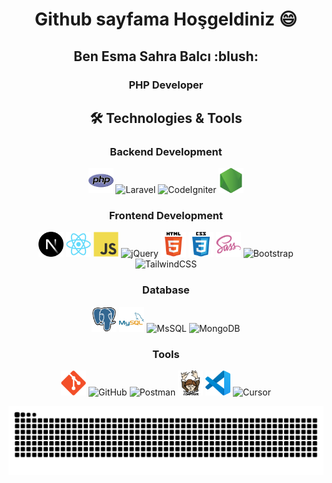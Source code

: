 <h1 align="center">Github sayfama Hoşgeldiniz  😄</h1>

<h2 align="center">Ben Esma Sahra Balcı :blush:</h2>

<h3 align="center">PHP Developer</h3>

<h2 align="center">🛠️ Technologies & Tools</h2>

<p align="center">
  <h3 align="center">Backend Development</h3>
  <p align="center">
    <img src="https://raw.githubusercontent.com/devicons/devicon/master/icons/php/php-original.svg" alt="PHP" width="40" height="40"/>
    <img src="https://cdn.worldvectorlogo.com/logos/laravel-2.svg" alt="Laravel" width="40" height="40"/>
    <img src="https://cdn.worldvectorlogo.com/logos/codeigniter.svg" alt="CodeIgniter" width="40" height="40"/>
    <img src="https://raw.githubusercontent.com/devicons/devicon/master/icons/nodejs/nodejs-original.svg" alt="Node.js" width="40" height="40"/>
  </p>

  <h3 align="center">Frontend Development</h3>
  <p align="center">
    <img src="https://raw.githubusercontent.com/devicons/devicon/master/icons/nextjs/nextjs-original.svg" alt="Next.js" width="40" height="40"/>
    <img src="https://raw.githubusercontent.com/devicons/devicon/master/icons/react/react-original.svg" alt="React" width="40" height="40"/>
    <img src="https://raw.githubusercontent.com/devicons/devicon/master/icons/javascript/javascript-original.svg" alt="JavaScript" width="40" height="40"/>
    <img src="https://cdn.worldvectorlogo.com/logos/jquery-6.svg" alt="jQuery" width="40" height="40"/>
    <img src="https://raw.githubusercontent.com/devicons/devicon/master/icons/html5/html5-original-wordmark.svg" alt="HTML5" width="40" height="40"/>
    <img src="https://raw.githubusercontent.com/devicons/devicon/master/icons/css3/css3-original-wordmark.svg" alt="CSS3" width="40" height="40"/>
    <img src="https://raw.githubusercontent.com/devicons/devicon/master/icons/sass/sass-original.svg" alt="Sass" width="40" height="40"/> 
    <img src="https://upload.wikimedia.org/wikipedia/commons/b/b2/Bootstrap_logo.svg" alt="Bootstrap" width="auto" height="40"/>
    <img src="https://upload.wikimedia.org/wikipedia/commons/d/d5/Tailwind_CSS_Logo.svg" alt="TailwindCSS" width="40" height="40"/>
  </p>

  <h3 align="center">Database</h3>
  <p align="center">
    <img src="https://raw.githubusercontent.com/devicons/devicon/master/icons/postgresql/postgresql-original.svg" alt="PostgreSQL" width="40" height="40"/>
    <img src="https://raw.githubusercontent.com/devicons/devicon/master/icons/mysql/mysql-original-wordmark.svg" alt="MySQL" width="40" height="40"/>
    <img src="https://www.svgrepo.com/show/303229/microsoft-sql-server-logo.svg" alt="MsSQL" width="40" height="40"/>
    <img src="https://cdn.worldvectorlogo.com/logos/mongodb-icon-2.svg" alt="MongoDB" width="40" height="40"/>
  </p>

  <h3 align="center">Tools</h3>
  <p align="center">
    <img src="https://raw.githubusercontent.com/devicons/devicon/master/icons/git/git-original.svg" alt="Git" width="40" height="40"/>
    <img src="https://github.githubassets.com/images/modules/logos_page/GitHub-Mark.png" alt="GitHub" width="40" height="40"/>
    <img src="https://www.vectorlogo.zone/logos/getpostman/getpostman-icon.svg" alt="Postman" width="40" height="40"/>
    <img src="https://raw.githubusercontent.com/devicons/devicon/master/icons/composer/composer-original.svg" alt="Composer" width="40" height="40"/>
    <img src="https://raw.githubusercontent.com/devicons/devicon/master/icons/vscode/vscode-original.svg" alt="VSCode" width="40" height="40"/>
    <img src="https://www.cursor.so/favicon.ico" alt="Cursor" width="40" height="40"/>
  </p>
</p>

<picture>
  <!-- <source media="(prefers-color-scheme: dark)" srcset="https://raw.githubusercontent.com/E-Sahra-B/E-Sahra-B/output/github-contribution-grid-snake-dark.svg"> -->
 <!-- <source media="(prefers-color-scheme: light)" srcset="https://raw.githubusercontent.com/E-Sahra-B/E-Sahra-B/output/github-contribution-grid-snake.svg"> -->
  <source srcset="https://raw.githubusercontent.com/E-Sahra-B/E-Sahra-B/output/github-contribution-grid-snake.svg">
  <img alt="github contribution grid snake animation" src="https://raw.githubusercontent.com/E-Sahra-B/E-Sahra-B/output/github-contribution-grid-snake.svg">
</picture>

